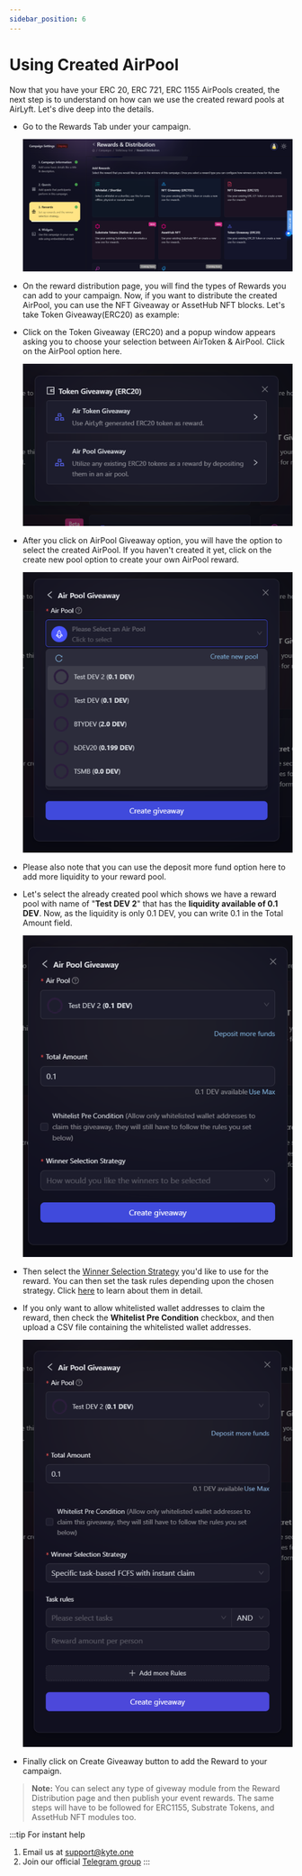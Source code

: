 ```yaml
---
sidebar_position: 6
---
```


# Using Created AirPool

Now that you have your ERC 20, ERC 721, ERC 1155 AirPools created, the next step is to understand on how can we use the created reward pools at AirLyft. Let's dive deep into the details.

- Go to the Rewards Tab under your campaign.

    ![Rewards Tab](../images/rewardstab.png)

- On the reward distribution page, you will find the types of Rewards you can add to your campaign. Now, if you want to distribute the created AirPool, you can use the NFT Giveaway or AssetHub NFT blocks. Let's take Token Giveaway(ERC20) as example:

- Click on the Token Giveaway (ERC20) and a popup window appears asking you to choose your selection between AirToken & AirPool. Click on the AirPool option here. 

    ![AirPool Giveaway](../images/airpool20rewardoptions.png)

- After you click on AirPool Giveaway option, you will have the option to select the created AirPool. If you haven't created it yet, click on the create new pool option to create your own AirPool reward. 

    ![Select Pool](../images/airpoolselect.png)

- Please also note that you can use the deposit more fund option here to add more liquidity to your reward pool. 

- Let's select the already created pool which shows we have a reward pool with name of "**Test DEV 2**" that has the **liquidity available of 0.1 DEV**. Now, as the liquidity is only 0.1 DEV, you can write 0.1 in the Total Amount field.

    ![Pool Amount](../images/poolamount.png)

- Then select the [Winner Selection Strategy](../campaign/rewards/winner-selection/index.md) you'd like to use for the reward. You can then set the task rules depending upon the chosen strategy. Click [here](../campaign/rewards/winner-selection/index.md) to learn about them in detail.

- If you only want to allow whitelisted wallet addresses to claim the reward, then check the **Whitelist Pre Condition** checkbox, and then upload a CSV file containing the whitelisted wallet addresses.

    ![AirPool Creation](../images/airpoolrules.png)

- Finally click on Create Giveaway button to add the Reward to your campaign.

> **Note:** You can select any type of giveway module from the Reward Distribution page and then publish your event rewards. The same steps will have to be followed for ERC1155, Substrate Tokens, and AssetHub NFT modules too.

:::tip For instant help
1. Email us at support@kyte.one
2. Join our official [Telegram group](https://t.me/kyteone)
:::

